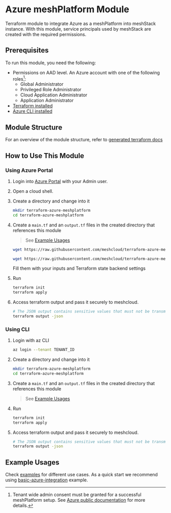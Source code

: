 # Azure meshPlatform Module

Terraform module to integrate Azure as a meshPlatform into meshStack instance. With this module, service principals used by meshStack are created with the required permissions.

## Prerequisites

To run this module, you need the following:

- Permissions on AAD level. An Azure account with one of the following roles[^1]:
  - Global Administrator
  - Privileged Role Administrator
  - Cloud Application Administrator
  - Application Administrator
- [Terraform installed](https://learn.hashicorp.com/tutorials/terraform/install-cli)
- [Azure CLI installed](https://docs.microsoft.com/en-us/cli/azure/install-azure-cli)

[^1]: Tenant wide admin consent must be granted for a successful meshPlatform setup. See [Azure public documentation](https://docs.microsoft.com/en-us/azure/active-directory/manage-apps/grant-admin-consent#prerequisites) for more details.

## Module Structure

For an overview of the module structure, refer to [generated terraform docs](./TERRAFORM_DOCS.md)

## How to Use This Module

### Using Azure Portal

1. Login into [Azure Portal](https://portal.azure.com/) with your Admin user.

2. Open a cloud shell.

3. Create a directory and change into it

    ```sh
    mkdir terraform-azure-meshplatform
    cd terraform-azure-meshplatform
    ```

4. Create a `main.tf` and an `output.tf` files in the created directory that references this module
    > See [Example Usages](#example-usages)

    ```sh
    wget https://raw.githubusercontent.com/meshcloud/terraform-azure-meshplatform/main/examples/basic-azure-integration/main.tf -O ~/terraform-azure-meshplatform/main.tf

    wget https://raw.githubusercontent.com/meshcloud/terraform-azure-meshplatform/main/examples/basic-azure-integration/outputs.tf -O ~/terraform-azure-meshplatform/outputs.tf
    ```

    Fill them with your inputs and Terraform state backend settings

5. Run

    ```sh
    terraform init
    terraform apply
    ```

6. Access terraform output and pass it securely to meshcloud.

    ```sh
    # The JSON output contains sensitive values that must not be transmitted to meshcloud in plain text.
    terraform output -json
    ```

### Using CLI

1. Login with az CLI

    ```sh
   az login --tenant TENANT_ID
   ```

2. Create a directory and change into it

   ```sh
   mkdir terraform-azure-meshplatform
   cd terraform-azure-meshplatform
   ```

3. Create a `main.tf` and an `output.tf` files in the created directory that references this module
   > See [Example Usages](#example-usages)

4. Run

    ```sh
    terraform init
    terraform apply
    ```

5. Access terraform output and pass it securely to meshcloud.

    ```sh
    # The JSON output contains sensitive values that must not be transmitted to meshcloud in plain text.
    terraform output -json
    ```

## Example Usages

Check [examples](./examples/) for different use cases. As a quick start we recommend using [basic-azure-integration](./examples/basic-azure-integration) example.
